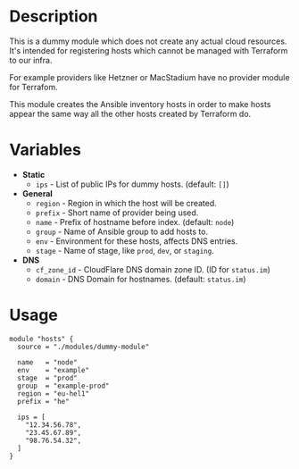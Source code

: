 # Description

This is a dummy module which does not create any actual cloud resources. It's intended for registering hosts which cannot be managed with Terraform to our infra.

For example providers like Hetzner or MacStadium have no provider module for Terrafom.

This module creates the Ansible inventory hosts in order to make hosts appear the same way all the other hosts created by Terraform do.

# Variables

* __Static__
  * `ips` - List of public IPs for dummy hosts. (default: `[]`)
* __General__
  * `region` - Region in which the host will be created.
  * `prefix` - Short name of provider being used.
  * `name` - Prefix of hostname before index. (default: `node`)
  * `group` - Name of Ansible group to add hosts to.
  * `env` - Environment for these hosts, affects DNS entries.
  * `stage` - Name of stage, like `prod`, `dev`, or `staging`.
* __DNS__
  * `cf_zone_id` - CloudFlare DNS domain zone ID. (ID for `status.im`)
  * `domain` - DNS Domain for hostnames. (default: `status.im`)

# Usage

```hcl
module "hosts" {
  source = "./modules/dummy-module"

  name   = "node"
  env    = "example"
  stage  = "prod"
  group  = "example-prod"
  region = "eu-hel1"
  prefix = "he"

  ips = [
    "12.34.56.78",
    "23.45.67.89",
    "98.76.54.32",
  ]
}
```
